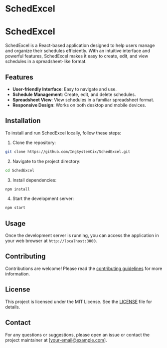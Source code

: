 # SchedExcel

# SchedExcel

SchedExcel is a React-based application designed to help users manage and organize their schedules efficiently. With an intuitive interface and powerful features, SchedExcel makes it easy to create, edit, and view schedules in a spreadsheet-like format.

## Features

- **User-friendly Interface**: Easy to navigate and use.
- **Schedule Management**: Create, edit, and delete schedules.
- **Spreadsheet View**: View schedules in a familiar spreadsheet format.
- **Responsive Design**: Works on both desktop and mobile devices.

## Installation

To install and run SchedExcel locally, follow these steps:

1. Clone the repository:

```bash
git clone https://github.com/IngSystemCix/SchedExcel.git
```

2. Navigate to the project directory:

```bash
cd SchedExcel
```

3. Install dependencies:

```bash
npm install
```

4. Start the development server:

```bash
npm start
```

## Usage

Once the development server is running, you can access the application in your web browser at `http://localhost:3000`.

## Contributing

Contributions are welcome! Please read the [contributing guidelines](CONTRIBUTING.md) for more information.

## License

This project is licensed under the MIT License. See the [LICENSE](LICENSE) file for details.

## Contact

For any questions or suggestions, please open an issue or contact the project maintainer at [your-email@example.com].
